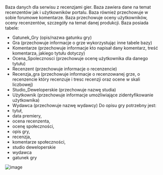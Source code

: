 Baza danych dla serwisu z recenzjami gier. Baza zawiera dane na temat recenzentów jak i użytkowników portalu. Baza również przechowuje w sobie forumowe komentarze. Baza przechowuje oceny użytkowników, oceny recenzentów, szczegóły na temat danej produkcji. 
Baza posiada tabele: 
-	Gatunek_Gry (opis/nazwa gatunku gry)
-	Gra (przechowuje informacje o grze wykorzystując inne tabele bazy)
-	Komentarze (przechowuje informacje kto napisał dany komentarz, treść komentarza, jakiego tytułu dotyczy)
-	Ocena_Spolecznosci (przechowuje ocenę użytkownika dla danego tytułu)
-	Recenzent (przechowuje informacje o recenzencie)
-	Recenzja_gra (przechowuje informacje o recenzowanej grze, o recenzencie który recenzuje i tresc recenzji oraz ocene w skali liczbowej)
-	Studio_Deweloperskie (przechowuje nazwę studia)
-	Użytkownik (przechowuje informacje umożliwiające zidentyfikowanie użytkownika)
-	Wydawca (przechowuje nazwę wydawcy)
Do opisu gry potrzebny jest: 
-	tytuł, 
-	data premiery, 
-	ocena recenzenta, 
-	ocenę społeczności, 
-	opis gry, 
-	recenzja, 
-	komentarze społeczności,
-	studio deweloperskie
-	wydawca
-	gatunek gry

![image](https://user-images.githubusercontent.com/110038406/191016376-0ff23f1a-e289-4e41-bdf0-4eed546c9380.png)
